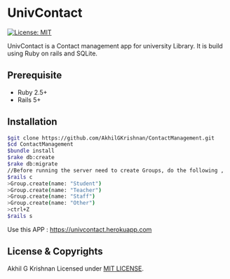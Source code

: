 #   UnivContact
 [![License: MIT](https://img.shields.io/badge/License-MIT-yellow.svg)](LICENSE)

UnivContact is a Contact management app for university Library. It is build using Ruby on rails and SQLite.

## Prerequisite
 * Ruby 2.5+
 * Rails 5+

## Installation
```bash
$git clone https://github.com/AkhilGKrishnan/ContactManagement.git
$cd ContactManagement
$bundle install
$rake db:create
$rake db:migrate
//Before running the server need to create Groups, do the following ,
$rails c
>Group.create(name: "Student")
>Group.create(name: "Teacher")
>Group.create(name: "Staff")
>Group.create(name: "Other")
>ctrl+Z
$rails s

```
Use this APP : https://univcontact.herokuapp.com

## License & Copyrights

Akhil G Krishnan
Licensed under [MIT LICENSE](LICENSE).
